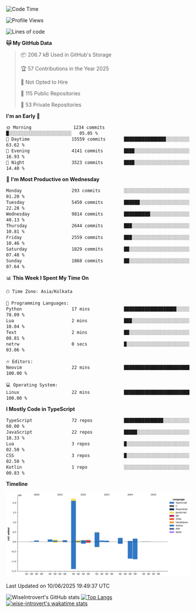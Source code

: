 <!--START_SECTION:waka-->
![Code Time](http://img.shields.io/badge/Code%20Time-2%2C341%20hrs%2024%20mins-blue)

![Profile Views](http://img.shields.io/badge/Profile%20Views-0-blue)

![Lines of code](https://img.shields.io/badge/From%20Hello%20World%20I%27ve%20Written-3.8%20million%20lines%20of%20code-blue)

**🐱 My GitHub Data** 

> 📦 206.7 kB Used in GitHub's Storage 
 > 
> 🏆 57 Contributions in the Year 2025
 > 
> 🚫 Not Opted to Hire
 > 
> 📜 115 Public Repositories 
 > 
> 🔑 53 Private Repositories 
 > 
**I'm an Early 🐤** 

```text
🌞 Morning                1234 commits        █░░░░░░░░░░░░░░░░░░░░░░░░   05.05 % 
🌆 Daytime                15559 commits       ████████████████░░░░░░░░░   63.62 % 
🌃 Evening                4141 commits        ████░░░░░░░░░░░░░░░░░░░░░   16.93 % 
🌙 Night                  3523 commits        ████░░░░░░░░░░░░░░░░░░░░░   14.40 % 
```
📅 **I'm Most Productive on Wednesday** 

```text
Monday                   293 commits         ░░░░░░░░░░░░░░░░░░░░░░░░░   01.20 % 
Tuesday                  5450 commits        ██████░░░░░░░░░░░░░░░░░░░   22.28 % 
Wednesday                9814 commits        ██████████░░░░░░░░░░░░░░░   40.13 % 
Thursday                 2644 commits        ███░░░░░░░░░░░░░░░░░░░░░░   10.81 % 
Friday                   2559 commits        ███░░░░░░░░░░░░░░░░░░░░░░   10.46 % 
Saturday                 1829 commits        ██░░░░░░░░░░░░░░░░░░░░░░░   07.48 % 
Sunday                   1868 commits        ██░░░░░░░░░░░░░░░░░░░░░░░   07.64 % 
```


📊 **This Week I Spent My Time On** 

```text
🕑︎ Time Zone: Asia/Kolkata

💬 Programming Languages: 
Python                   17 mins             ████████████████████░░░░░   78.09 % 
Lua                      2 mins              ███░░░░░░░░░░░░░░░░░░░░░░   10.04 % 
Text                     2 mins              ██░░░░░░░░░░░░░░░░░░░░░░░   08.81 % 
netrw                    0 secs              █░░░░░░░░░░░░░░░░░░░░░░░░   03.06 % 

🔥 Editors: 
Neovim                   22 mins             █████████████████████████   100.00 % 

💻 Operating System: 
Linux                    22 mins             █████████████████████████   100.00 % 
```

**I Mostly Code in TypeScript** 

```text
TypeScript               72 repos            ███████████████░░░░░░░░░░   60.00 % 
JavaScript               22 repos            █████░░░░░░░░░░░░░░░░░░░░   18.33 % 
Lua                      3 repos             █░░░░░░░░░░░░░░░░░░░░░░░░   02.50 % 
CSS                      3 repos             █░░░░░░░░░░░░░░░░░░░░░░░░   02.50 % 
Kotlin                   1 repo              ░░░░░░░░░░░░░░░░░░░░░░░░░   00.83 % 
```



**Timeline**

![Lines of Code chart](https://raw.githubusercontent.com/wise-introvert/wise-introvert/master/assets/bar_graph.png)


 Last Updated on 10/06/2025 19:49:37 UTC
<!--END_SECTION:waka-->

![WiseIntrovert's GitHub stats](https://github-readme-stats.vercel.app/api?username=wise-introvert&count_private=true&show_icons=true)
[![Top Langs](https://github-readme-stats.vercel.app/api/top-langs/?username=wise-introvert&langs_count=10)](https://github.com/anuraghazra/github-readme-stats)
[![wise-introvert's wakatime stats](https://github-readme-stats.vercel.app/api/wakatime?username=wiseintrovert)](https://github.com/anuraghazra/github-readme-stats)
